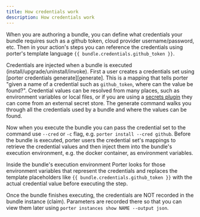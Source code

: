 ```yaml
---
title: How credentials work
description: How credentials work
---
```


When you are authoring a bundle, you can define what credentials your bundle
requires such as a github token, cloud provider username/password, etc. Then in
your action's steps you can reference the credentials using porter's template
language `{{ bundle.credentials.github_token }}`.

Credentials are injected when a bundle is executed
(install/upgrade/uninstall/invoke). First a user creates a credentials set using
[porter credentials generate][generate]. This is a mapping that tells porter
"given a name of a credential such as `github_token`, where can the value be
found?". Credential values can be resolved from many places, such as environment
variables or local files, or if you are using a [secrets
plugin](/plugins/types/#secrets) they can come from an external secret store.
The generate command walks you through all the credentials used by a bundle and
where the values can be found.

Now when you execute the bundle you can pass the credential set to the command
use `--cred` or `-c` flag, e.g. `porter install --cred github`. Before the
bundle is executed, porter users the credential set's mappings to retrieve the
credential values and then inject them into the bundle's execution environment,
e.g. the docker container, as environment variables.

Inside the bundle's execution environment Porter looks for those environment
variables that represent the credentials and replaces the template placeholders
like `{{ bundle.credentials.github_token }}` with the actual credential value
before executing the step.

Once the bundle finishes executing, the credentials are NOT recorded in the
bundle instance (claim). Parameters are recorded there so that you can view them
later using `porter instances show NAME --output json`.
